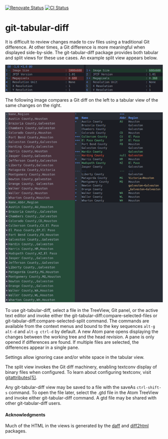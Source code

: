 [![Renovate Status](https://img.shields.io/badge/renovate-enabled-brightgreen.svg)](https://renovatebot.com/)
[![CI Status](https://github.com/jstritch/git-tabular-diff/workflows/CI/badge.svg)](https://github.com/jstritch/git-tabular-diff/actions)

# git-tabular-diff

It is difficult to review changes made to csv files using a traditional Git difference.
At other times, a Git difference is more meaningful when displayed side-by-side.
The git-tabular-diff package provides both tabular and split views for these use cases.
An example split view appears below.

![Split view](https://github.com/jstritch/git-tabular-diff/blob/master/example-split.gif?raw=true)

The following image compares a Git diff on the left to a tabular view of the same changes on the right.

![Tabular view](https://github.com/jstritch/git-tabular-diff/blob/master/example.gif?raw=true)

To use git-tabular-diff, select a file in the TreeView, Git panel, or the active text editor and
invoke either the git-tabular-diff:compare-selected-files
or git-tabular-diff:compare-selected-split command.
The commands are available from the context menus and
bound to the key sequences `alt-g alt-d` and `alt-g ctrl-d` by default.
A new Atom pane opens displaying the changes between the working tree and the head revision.
A pane is only opened if differences are found.
If multiple files are selected, the differences appear in a single pane.

Settings allow ignoring case and/or white space in the tabular view.

The split view invokes the Git diff machinery,
enabling textconv display of binary files when configured.
To learn about configuring textconv, visit
[gitattributes[5]](https://git-scm.com/docs/gitattributes).

Any git-tabular-diff view may be saved to a file with the saveAs `ctrl-shift-s` command.
To open the file later, select the .gtd file in the Atom TreeView and
invoke either git-tabular-diff command.
A gtd file may be shared with other git-tabular-diff users.

#### Acknowledgments

Much of the HTML in the views is generated by the
[daff](https://www.npmjs.com/package/daff)
and
[diff2html](https://www.npmjs.com/package/diff2html)
packages.
